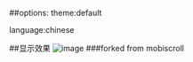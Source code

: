 ##options:
theme:default

language:chinese

##显示效果
![image](http://wx2.sinaimg.cn/mw690/6f8e0013ly1fc1k7nk997j20bs0c174f.jpg)
###forked from mobiscroll
